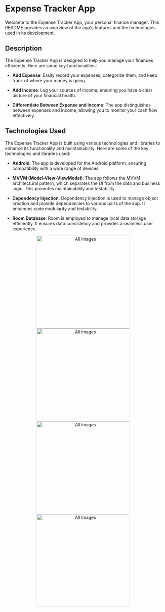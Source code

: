 # Expense Tracker App

Welcome to the Expense Tracker App, your personal finance manager. This README provides an overview of the app's features and the technologies used in its development.

## Description

The Expense Tracker App is designed to help you manage your finances efficiently. Here are some key functionalities:

- **Add Expense**: Easily record your expenses, categorize them, and keep track of where your money is going.

- **Add Income**: Log your sources of income, ensuring you have a clear picture of your financial health.

- **Differentiate Between Expense and Income**: The app distinguishes between expenses and income, allowing you to monitor your cash flow effectively.

## Technologies Used

The Expense Tracker App is built using various technologies and libraries to enhance its functionality and maintainability. Here are some of the key technologies and libraries used:

- **Android**: The app is developed for the Android platform, ensuring compatibility with a wide range of devices.

- **MVVM (Model-View-ViewModel)**: The app follows the MVVM architectural pattern, which separates the UI from the data and business logic. This promotes maintainability and testability.

- **Dependency Injection**: Dependency injection is used to manage object creation and provide dependencies to various parts of the app. It enhances code modularity and testability.

- **Room Database**: Room is employed to manage local data storage efficiently. It ensures data consistency and provides a seamless user experience.

 <p align="center">
    <img src="https://github.com/Saad-Zaman1/ExpenseTracker/assets/88928048/c954d5d5-8785-4c99-b7b3-3a88716415a8" alt="All Images" width="300" />
  <img src="https://github.com/Saad-Zaman1/ExpenseTracker/assets/88928048/631e18ee-2a3e-4d3d-84cf-7ccf7fab4731" alt="All Images" width="300" />
  <img src="https://github.com/Saad-Zaman1/ExpenseTracker/assets/88928048/dcb8153a-e036-43e0-b06e-cab77a76042c" alt="All Images" width="300" />
   <img src="https://github.com/Saad-Zaman1/ExpenseTracker/assets/88928048/e2e8b215-0202-4d48-ab8a-0553128c8701" alt="All Images" width="300" />
</p>


